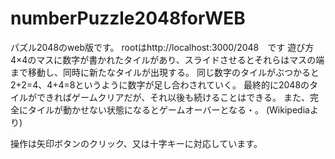 # numberPuzzle2048forWEB
パズル2048のweb版です。
rootはhttp://localhost:3000/2048　です
遊び方
4×4のマスに数字が書かれたタイルがあり、スライドさせるとそれらはマスの端まで移動し、同時に新たなタイルが出現する。
同じ数字のタイルがぶつかると2+2=4、4+4=8というように数字が足し合わされていく。
最終的に2048のタイルができればゲームクリアだが、それ以後も続けることはできる。
また、完全にタイルが動かせない状態になるとゲームオーバーとなる・。
(Wikipediaより)

操作は矢印ボタンのクリック、又は十字キーに対応しています。
